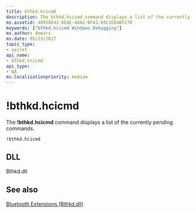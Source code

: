 ```yaml
---
title: bthkd.hcicmd
description: The bthkd.hcicmd command displays a list of the currently pending commands.
ms.assetid: 40958642-0EAE-40A2-BFA1-60C2EB4BFC7B
keywords: ["bthkd.hcicmd Windows Debugging"]
ms.author: domars
ms.date: 05/23/2017
topic_type:
- apiref
api_name:
- bthkd.hcicmd
api_type:
- NA
ms.localizationpriority: medium
---
```


# !bthkd.hcicmd


The **!bthkd.hcicmd** command displays a list of the currently pending commands.

```dbgsyntax
!bthkd.hcicmd
```

## <span id="DLL"></span><span id="dll"></span>DLL


Bthkd.dll

## <span id="see_also"></span>See also


[Bluetooth Extensions (Bthkd.dll)](bluetooh-extensions--bthkd-dll-.md)

 

 







